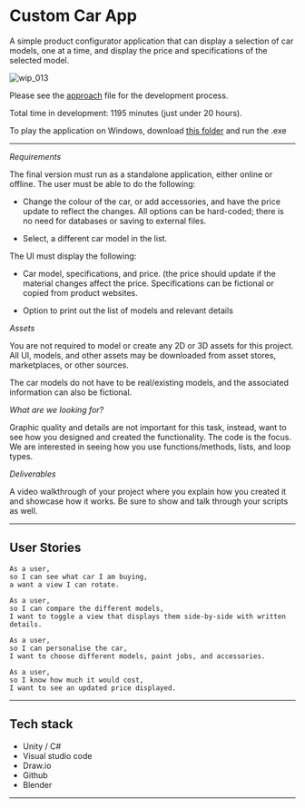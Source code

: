 # Custom Car App

A simple product configurator application that can display a selection of car models, one at a time, and display the price and specifications of the selected model.

![wip_013](wip/wip_013.gif)

Please see the [approach](APPROACH.md) file for the development process.

Total time in development: 1195 minutes (just under 20 hours).

To play the application on Windows, download [this folder](Playable/) and run the .exe

---

*Requirements*

The final version must run as a standalone application, either online or offline. The user must be able to do the following:

- Change the colour of the car, or add accessories, and have the price update to reflect the changes. All options can be hard-coded; there is no need for databases or saving to external files.

- Select, a different car model in the list.

The UI must display the following:

- Car model, specifications, and price. (the price should update if the material changes affect the price. Specifications can be fictional or copied from product websites. 

- Option to print out the list of models and relevant details

*Assets*

You are not required to model or create any 2D or 3D assets for this project. All UI, models, and other assets may be downloaded from asset stores, marketplaces, or other sources.

The car models do not have to be real/existing models, and the associated information can also be fictional.

*What are we looking for?*

Graphic quality and details are not important for this task, instead, want to see how you designed and created the functionality. The code is the focus.
We are interested in seeing how you use functions/methods, lists, and loop types.

*Deliverables*

A video walkthrough of your project where you explain how you created it and showcase how it works. Be sure to show and talk through your scripts as well.

---

## User Stories

```
As a user,
so I can see what car I am buying,
a want a view I can rotate.
```

```
As a user,
so I can compare the different models,
I want to toggle a view that displays them side-by-side with written details.
```

```
As a user, 
so I can personalise the car,
I want to choose different models, paint jobs, and accessories.
```

```
As a user,
so I know how much it would cost,
I want to see an updated price displayed.
```

---
## Tech stack
- Unity / C#
- Visual studio code
- Draw.io
- Github
- Blender
---

